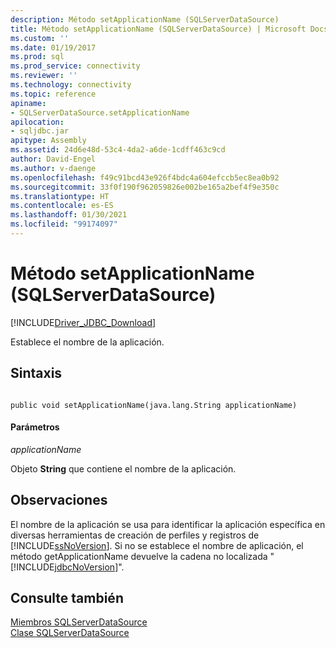 ```yaml
---
description: Método setApplicationName (SQLServerDataSource)
title: Método setApplicationName (SQLServerDataSource) | Microsoft Docs
ms.custom: ''
ms.date: 01/19/2017
ms.prod: sql
ms.prod_service: connectivity
ms.reviewer: ''
ms.technology: connectivity
ms.topic: reference
apiname:
- SQLServerDataSource.setApplicationName
apilocation:
- sqljdbc.jar
apitype: Assembly
ms.assetid: 24d6e48d-53c4-4da2-a6de-1cdff463c9cd
author: David-Engel
ms.author: v-daenge
ms.openlocfilehash: f49c91bcd43e926f4bdc4a604efccb5ec8ea0b92
ms.sourcegitcommit: 33f0f190f962059826e002be165a2bef4f9e350c
ms.translationtype: HT
ms.contentlocale: es-ES
ms.lasthandoff: 01/30/2021
ms.locfileid: "99174097"
---
```

# <a name="setapplicationname-method-sqlserverdatasource"></a>Método setApplicationName (SQLServerDataSource)
[!INCLUDE[Driver_JDBC_Download](../../../includes/driver_jdbc_download.md)]

  Establece el nombre de la aplicación.  
  
## <a name="syntax"></a>Sintaxis  
  
```  
  
public void setApplicationName(java.lang.String applicationName)  
```  
  
#### <a name="parameters"></a>Parámetros  
 *applicationName*  
  
 Objeto **String** que contiene el nombre de la aplicación.  
  
## <a name="remarks"></a>Observaciones  
 El nombre de la aplicación se usa para identificar la aplicación específica en diversas herramientas de creación de perfiles y registros de [!INCLUDE[ssNoVersion](../../../includes/ssnoversion-md.md)]. Si no se establece el nombre de aplicación, el método getApplicationName devuelve la cadena no localizada "[!INCLUDE[jdbcNoVersion](../../../includes/jdbcnoversion_md.md)]".  
  
## <a name="see-also"></a>Consulte también  
 [Miembros SQLServerDataSource](../../../connect/jdbc/reference/sqlserverdatasource-members.md)   
 [Clase SQLServerDataSource](../../../connect/jdbc/reference/sqlserverdatasource-class.md)  
  
  
